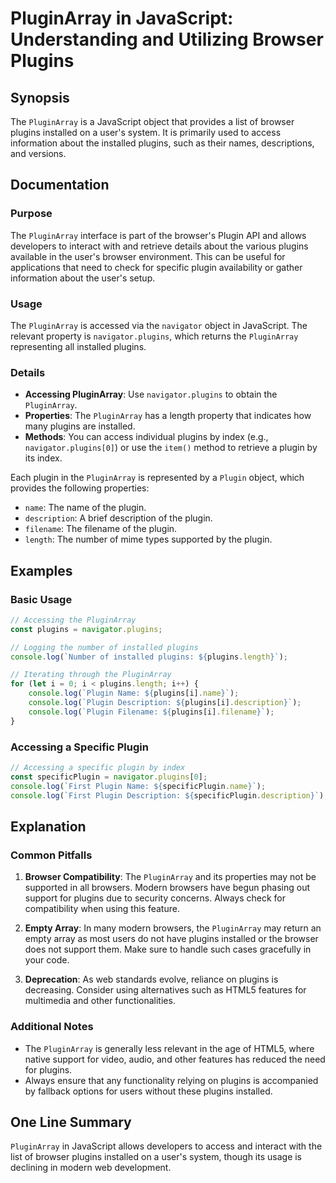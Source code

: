<!--
Meta Description: # PluginArray in JavaScript: Understanding and Utilizing Browser Plugins ## Synopsis The `PluginArray` is a JavaScript object that provides a list of ...
Meta Keywords: plugins, plugin, pluginarray, installed, browser
-->

# PluginArray in JavaScript: Understanding and Utilizing Browser Plugins

## Synopsis
The `PluginArray` is a JavaScript object that provides a list of browser plugins installed on a user's system. It is primarily used to access information about the installed plugins, such as their names, descriptions, and versions.

## Documentation
### Purpose
The `PluginArray` interface is part of the browser's Plugin API and allows developers to interact with and retrieve details about the various plugins available in the user's browser environment. This can be useful for applications that need to check for specific plugin availability or gather information about the user's setup.

### Usage
The `PluginArray` is accessed via the `navigator` object in JavaScript. The relevant property is `navigator.plugins`, which returns the `PluginArray` representing all installed plugins.

### Details
- **Accessing PluginArray**: Use `navigator.plugins` to obtain the `PluginArray`.
- **Properties**: The `PluginArray` has a length property that indicates how many plugins are installed.
- **Methods**: You can access individual plugins by index (e.g., `navigator.plugins[0]`) or use the `item()` method to retrieve a plugin by its index.

Each plugin in the `PluginArray` is represented by a `Plugin` object, which provides the following properties:
- `name`: The name of the plugin.
- `description`: A brief description of the plugin.
- `filename`: The filename of the plugin.
- `length`: The number of mime types supported by the plugin.

## Examples
### Basic Usage
```javascript
// Accessing the PluginArray
const plugins = navigator.plugins;

// Logging the number of installed plugins
console.log(`Number of installed plugins: ${plugins.length}`);

// Iterating through the PluginArray
for (let i = 0; i < plugins.length; i++) {
    console.log(`Plugin Name: ${plugins[i].name}`);
    console.log(`Plugin Description: ${plugins[i].description}`);
    console.log(`Plugin Filename: ${plugins[i].filename}`);
}
```

### Accessing a Specific Plugin
```javascript
// Accessing a specific plugin by index
const specificPlugin = navigator.plugins[0];
console.log(`First Plugin Name: ${specificPlugin.name}`);
console.log(`First Plugin Description: ${specificPlugin.description}`);
```

## Explanation
### Common Pitfalls
1. **Browser Compatibility**: The `PluginArray` and its properties may not be supported in all browsers. Modern browsers have begun phasing out support for plugins due to security concerns. Always check for compatibility when using this feature.
   
2. **Empty Array**: In many modern browsers, the `PluginArray` may return an empty array as most users do not have plugins installed or the browser does not support them. Make sure to handle such cases gracefully in your code.

3. **Deprecation**: As web standards evolve, reliance on plugins is decreasing. Consider using alternatives such as HTML5 features for multimedia and other functionalities.

### Additional Notes
- The `PluginArray` is generally less relevant in the age of HTML5, where native support for video, audio, and other features has reduced the need for plugins.
- Always ensure that any functionality relying on plugins is accompanied by fallback options for users without these plugins installed.

## One Line Summary
`PluginArray` in JavaScript allows developers to access and interact with the list of browser plugins installed on a user's system, though its usage is declining in modern web development.